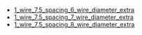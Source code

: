 * [1_wire_7.5_spacing_6_wire_diameter_extra](1_wire_7.5_spacing_6_wire_diameter_extra)
* [1_wire_7.5_spacing_7_wire_diameter_extra](1_wire_7.5_spacing_7_wire_diameter_extra)
* [1_wire_7.5_spacing_8_wire_diameter_extra](1_wire_7.5_spacing_8_wire_diameter_extra)
